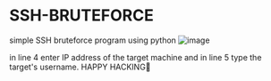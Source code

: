 # SSH-BRUTEFORCE
simple SSH bruteforce program using python
![image](https://github.com/Adroxz1122/SSH-BRUTEFORCE/assets/131444978/d0026044-d02f-445f-b9a7-fa1e507a902b)

in line 4 enter IP address of the target machine and in line 5 type the target's username.
HAPPY HACKING🫡
